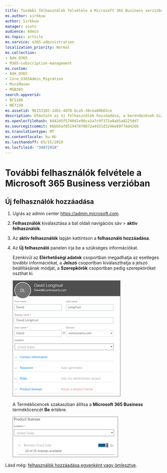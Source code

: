 ```yaml
---
title: További felhasználók felvétele a Microsoft 365 Business verzióban
ms.author: sirkkuw
author: Sirkkuw
manager: scotv
audience: Admin
ms.topic: article
ms.service: o365-administration
localization_priority: Normal
ms.collection:
- Adm_O365
- M365-subscription-management
ms.custom:
- Adm_O365
- Core_O365Admin_Migration
- MiniMaven
- MSB365
search.appverid:
- BCS160
- MET150
ms.assetid: 96153102-1db1-4df8-bca5-38cea80b65ce
description: Útmutató az új felhasználók hozzáadása, a berendezések biztonságos és Microsoft 365 üzleti szerepkörök hozzárendelését hajthatja végre.
ms.openlocfilehash: 844245f5740d1e90ca1a7c9f372a8ab5a8225dd7
ms.sourcegitcommit: 66bb5af851947078872a4d31d3246e69f7dd42bb
ms.translationtype: MT
ms.contentlocale: hu-HU
ms.lasthandoff: 05/15/2019
ms.locfileid: "34072910"
---
```

# <a name="add-additional-users-to-microsoft-365-business"></a>További felhasználók felvétele a Microsoft 365 Business verzióban

## <a name="add-new-users"></a>Új felhasználók hozzáadása

1. Ugrás az admin center <a href="https://go.microsoft.com/fwlink/p/?linkid=837890" target="_blank">https://admin.microsoft.com</a>. 
2. **Felhasználók** kiválasztása a bal oldali navigációs sáv \> **aktív felhasználók**.
1. Az **aktív felhasználók** lapján kattintson a **felhasználó hozzáadása**.
 4. Az **Új felhasználó** panelen írja be a szükséges információkat. 
  
    Ezenkívül az **Elérhetőségi adatok** csoportban megadhatja az esetleges további információkat, a **Jelszó** csoportban kiválaszthatja a jelszó beállításának módját, a **Szerepkörök** csoportban pedig szerepköröket oszthat ki.
      
    ![Enter user information in the New user card](media/f04d39ca-48be-4868-8330-8552a4754c8b.png)
      
    A Terméklicencek szakaszban állítsa a **Microsoft 365 Business** terméklicencét **Be** értékre.
      
    ![Set the license setting to On position](media/7404f7f7-93bc-44a3-9ffb-4208b5b17402.png)
  
Lásd még: [felhasználók hozzáadása egyenként vagy ömlesztve](https://docs.microsoft.com/office365/admin/add-users/add-users).
  
